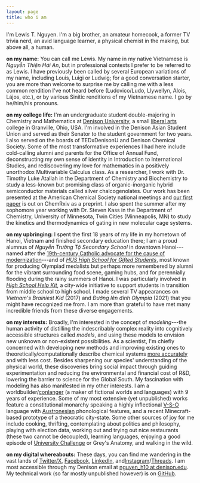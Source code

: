 ```yaml
---
layout: page
title: who i am
---
```


I'm Lewis T. Nguyen. I'm a big brother, an amateur homecook, a former TV trivia nerd, an avid language learner, a physical chemist in the making, but above all, a human.

**on my name:** You can call me Lewis. My name in my native Vietnamese is *Nguyễn Thiện Hải An*, but in professional contexts I prefer to be referred to as Lewis. I have previously been called by several European variations of my name, including Louis, Luigi or Ludwig; for a good conversation starter, you are more than welcome to surprise me by calling me with a less common rendition I've not heard before (Ludovico/Ludo, Llywellyn, Alois, Lájos, etc.), or by various Sinitic renditions of my Vietnamese name. I go by he/him/his pronouns.

**on my college life:** I'm an undergraduate student double-majoring in Chemistry and Mathematics at [Denison University](https://denison.edu), a small [liberal arts](https://www.grinnell.edu/sites/default/files/documents/Cronon_Only_Connect.pdf) college in Granville, Ohio, USA. I'm involved in the Denison Asian Student Union and served as their Senator to the student government for two years. I also served on the boards of TEDxDenisonU and Denison Chemical Society. Some of the most transformative experiences I had here include cold-calling alumni and parents for the Office of Annual Fund, deconstructing my own sense of identity in Introduction to International Studies, and rediscovering my love for mathematics in a positively unorthodox Multivariable Calculus class. As a researcher, I work with Dr. Timothy Luke Atallah in the Department of Chemistry and Biochemistry to study a less-known but promising class of organic-inorganic hybrid semiconductor materials called silver chalcogenolates. Our work has been presented at the American Chemical Society national meetings and [our first paper](https://doi.org/10.26434/chemrxiv-2025-pw24p) is out on ChemRxiv as a preprint. I also spent the summer after my sophomore year working with Dr. Steven Kass in the Department of Chemistry, University of Minnesota, Twin Cities (Minneapolis, MN) to study the kinetics and thermodynamics of gating in new molecular cage systems.

**on my upbringing:** I spent the first 18 years of my life in my hometown of Hanoi, Vietnam and finished secondary education there; I am a proud alumnus of *Nguyễn Trường Tộ Secondary School* in downtown Hanoi---named after the [19th-century Catholic advocate for the cause of modernization](https://en.wikipedia.org/wiki/Nguyễn_Trường_Tộ)---and of [*HUS High School for Gifted Students*](https://en.wikipedia.org/wiki/High_School_for_Gifted_Students,_VNU_University_of_Science), most known for producing Olympiad medalists but perhaps more remembered by alumni for the vibrant surrounding food scene, gaming hubs, and for perennially flooding during the rainy summers of Hanoi. I was particularly involved in [*High School Help Kit*](https://www.facebook.com/HighSchoolHelpKit), a city-wide initiative to support students in transition from middle school to high school. I made several TV appearances on *Vietnam's Brainiest Kid* (2017) and *Đường lên đỉnh Olympia* (2021) that you might have recognized me from. I am more than grateful to have met many incredible friends from these diverse engagements.

**on my interests:** Broadly, I'm interested in the concept of *modeling*---the human activity of distilling the indescribably complex reality into cognitively accessible structures called *models*, and using these models to envision new unknown or non-existent possibilities. As a scientist, I'm chiefly concerned with developing new methods and improving existing ones to theoretically/computationally describe chemical systems [more accurately](https://doi.org/10.1098/rspa.1929.0094) and with less cost. Besides sharpening our species' understanding of the physical world, these discoveries bring social impact through guiding experimentation and reducing the environmental and financial cost of R&D, lowering the barrier to science for the Global South. My fascination with modeling has also manifested in my other interests. I am a worldbuilder/[conlanger](https://en.wikipedia.org/wiki/Constructed_language) (a maker of fictional worlds and languages) with 9 years of experience. Some of my most extensive (yet unpublished) works feature a constitutional monarchy speaking a highly inflectional [V-S-O](https://wals.info/chapter/81) language with [Austronesian](https://en.wikipedia.org/wiki/Austronesian_languages) phonological features, and a recent Minecraft-based prototype of a theocratic city-state. Some other sources of joy for me include cooking, thrifting, contemplating about politics and philosophy, playing with election data, working out and trying out nice restaurants (these two cannot be decoupled), learning languages, enjoying a good episode of [University Challenge](https://youtu.be/A_Tqbu2OQaE?si=g0zPllNoLFPB77BL) or Grey's Anatomy, and walking in the wild.

**on my digital whereabouts:** These days, you can find me wandering in the vast lands of [Twitter/X](https://twitter.com/LewisTNguyen), [Facebook](https://facebook.com/haian.nguyenthien), [LinkedIn](https://linkedin.com/in/lewis-nguyen), and[Instagram](https://instagram.com/scl.lewis.mcwrd)/[Threads](https://threads.com/scl.lewis.mcwrd). I am most accessible through my Denison email at [nguyen_h10 at denison.edu](mailto:nguyen_h10@denison.edu). My technical work (so far mostly unpublished however) is on [GitHub](https://github.com/lewistnguyen).